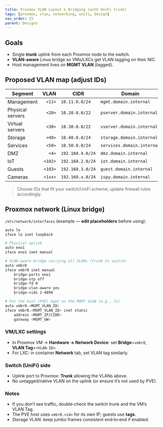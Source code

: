 ```yaml
---
title: Proxmox VLAN Layout & Bridging (with UniFi trunk)
tags: [proxmox, vlan, networking, unifi, design]
nav_order: 25
parent: Designs
---
```


## Goals
- Single **trunk** uplink from each Proxmox node to the switch.
- **VLAN-aware** Linux bridge so VMs/LXCs get VLAN tagging on their NIC.
- Host management lives on **MGMT VLAN** (tagged).

## Proposed VLAN map (adjust IDs)
| Segment | VLAN | CIDR | Domain |
|---|---:|---|---|
| Management | `<11>` | `10.11.0.0/24` | `mgmt.domain.internal` |
| Physical servers | `<20>` | `10.20.0.0/22` | `pserver.domain.internal` |
| Virtual servers | `<30>` | `10.30.0.0/22` | `vserver.domain.internal` |
| Storage | `<40>` | `10.40.0.0/24` | `storage.domain.internal` |
| Services | `<50>` | `10.50.0.0/24` | `services.domain.internal` |
| DMZ | `<4>` | `192.168.4.0/24` | `dmz.domain.internal` |
| IoT | `<102>` | `192.168.2.0/24` | `iot.domain.internal` |
| Guests | `<103>` | `192.168.3.0/24` | `guest.domain.internal` |
| Cameras | `<1xx>` | `192.168.x.0/24` | `ispy.domain.internal` |

> Choose IDs that fit your switch/UniFi scheme; update firewall rules accordingly.

## Proxmox network (Linux bridge)
`/etc/network/interfaces` (example — **edit placeholders** before using):

```bash
auto lo
iface lo inet loopback

# Physical uplink
auto eno1
iface eno1 inet manual

# VLAN-aware bridge carrying all VLANs (trunk to switch)
auto vmbr0
iface vmbr0 inet manual
    bridge-ports eno1
    bridge-stp off
    bridge-fd 0
    bridge-vlan-aware yes
    bridge-vids 2-4094

# Put the host (PVE) mgmt on the MGMT VLAN (e.g., 11)
auto vmbr0.<MGMT_VLAN_ID>
iface vmbr0.<MGMT_VLAN_ID> inet static
    address <MGMT_IP/CIDR>
    gateway <MGMT_GW>
```

### VM/LXC settings
- In Proxmox VM → **Hardware → Network Device**: set **Bridge**=`vmbr0`, **VLAN Tag**=`<VLAN-ID>`.
- For LXC: in container **Network** tab, set VLAN tag similarly.

### Switch (UniFi) side
- Uplink port to Proxmox: **Trunk** allowing the VLANs above.  
- No untagged/native VLAN on the uplink (or ensure it’s not used by PVE).

### Notes
- If you don’t see traffic, double‑check the switch trunk and the VM’s VLAN Tag.  
- The PVE host uses `vmbr0.<id>` for its own IP; guests use **tags**.  
- Storage VLAN: keep jumbo frames consistent end‑to‑end if enabled.

